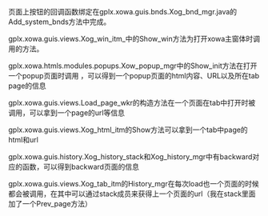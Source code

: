 页面上按钮的回调函数绑定在gplx.xowa.guis.bnds.Xog_bnd_mgr.java的Add_system_bnds方法中完成。

gplx.xowa.guis.views.Xog_win_itm_中的Show_win方法为打开xowa主窗体时调用的方法。

gplx.xowa.htmls.modules.popups.Xow_popup_mgr中的Show_init方法在打开一个popup页面时调用
，可以得到一个popup页面的html内容、URL以及所在tab page的信息

gplx.xowa.guis.views.Load_page_wkr的构造方法在一个页面在tab中打开时被调用，可以拿到一个page的url等信息

gplx.xowa.guis.views.Xog_html_itm的Show方法可以拿到一个tab中page的html和url

gplx.xowa.guis.history.Xog_history_stack和Xog_history_mgr中有backward对应的函数，可以得到backward页面的信息

gplx.xowa.guis.views.Xog_tab_itm的History_mgr在每次load也一个页面的时候都会被调用，在其中可以通过stack成员来获得上一个页面的url（我在stack里面加了一个Prev_page方法）

